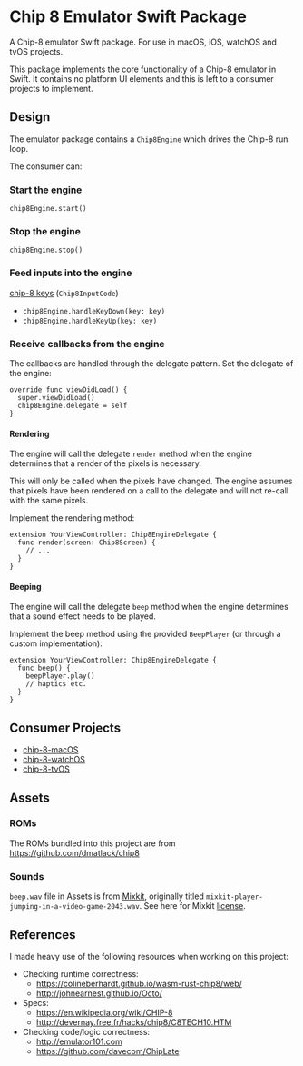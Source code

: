 # Chip 8 Emulator Swift Package

A Chip-8 emulator Swift package. For use in macOS, iOS, watchOS and tvOS projects.

This package implements the core functionality of a Chip-8 emulator in Swift. It contains no platform UI elements and this is left to a consumer projects to implement.

## Design
The emulator package contains a `Chip8Engine` which drives the Chip-8 run loop. 

The consumer can:
### Start the engine
`chip8Engine.start()`

### Stop the engine
`chip8Engine.stop()`

### Feed inputs into the engine
[chip-8 keys](https://en.wikipedia.org/wiki/CHIP-8#Input) (`Chip8InputCode`)
- `chip8Engine.handleKeyDown(key: key)`
- `chip8Engine.handleKeyUp(key: key)`

### Receive callbacks from the engine
The callbacks are handled through the delegate pattern. Set the delegate of the engine:

```
override func viewDidLoad() {
  super.viewDidLoad()
  chip8Engine.delegate = self
}
```

#### Rendering
The engine will call the delegate `render` method when the engine determines that a render of the pixels is necessary. 

This will only be called when the pixels have changed. The engine assumes that pixels have been rendered on a call to the delegate and will not re-call with the same pixels.

Implement the rendering method:

```
extension YourViewController: Chip8EngineDelegate {
  func render(screen: Chip8Screen) {
    // ...
  }
}
```

#### Beeping
The engine will call the delegate `beep` method when the engine determines that a sound effect needs to be played.

Implement the beep method using the provided `BeepPlayer` (or through a custom implementation):

```
extension YourViewController: Chip8EngineDelegate {
  func beep() {
    beepPlayer.play()
    // haptics etc.
  }
}
```

## Consumer Projects
- [chip-8-macOS](https://github.com/ryanggrey/chip-8-macos)
- [chip-8-watchOS](https://github.com/ryanggrey/chip-8-watchOS)
- [chip-8-tvOS](https://github.com/ryanggrey/chip-8-tvOS)

## Assets
### ROMs
The ROMs bundled into this project are from https://github.com/dmatlack/chip8

### Sounds
`beep.wav` file in Assets is from [Mixkit](https://mixkit.co), originally titled `mixkit-player-jumping-in-a-video-game-2043.wav`. See here for Mixkit [license](https://mixkit.co/license/#sfxFree).

## References
I made heavy use of the following resources when working on this project:
- Checking runtime correctness:
  - https://colineberhardt.github.io/wasm-rust-chip8/web/
  - http://johnearnest.github.io/Octo/
- Specs:
  - https://en.wikipedia.org/wiki/CHIP-8
  - http://devernay.free.fr/hacks/chip8/C8TECH10.HTM
- Checking code/logic correctness:
  - http://emulator101.com
  - https://github.com/davecom/ChipLate

